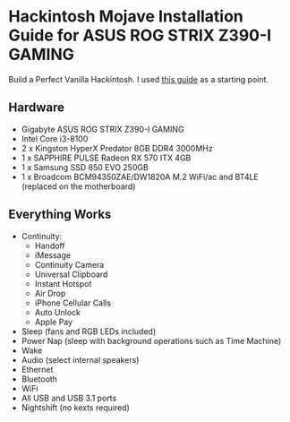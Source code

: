 # Hackintosh Mojave Installation Guide for ASUS ROG STRIX Z390-I GAMING
Build a Perfect Vanilla Hackintosh. I used [this guide](https://www.tonymacx86.com/threads/the-everything-works-asus-z390-i-gaming-i7-8700k-sapphire-rx580-pulse-build.272572/) as a starting point.

## Hardware

- Gigabyte ASUS ROG STRIX Z390-I GAMING
- Intel Core i3-8100
- 2 x Kingston HyperX Predator 8GB DDR4 3000MHz
- 1 x SAPPHIRE PULSE Radeon RX 570 ITX 4GB
- 1 x Samsung SSD 850 EVO 250GB
- 1 x Broadcom BCM94350ZAE/DW1820A M.2 WiFi/ac and BT4LE (replaced on the motherboard)

## Everything Works

- Continuity:
  - Handoff
  - iMessage
  - Continuity Camera
  - Universal Clipboard
  - Instant Hotspot
  - Air Drop
  - iPhone Cellular Calls
  - Auto Unlock
  - Apple Pay
- Sleep (fans and RGB LEDs included)
- Power Nap (sleep with background operations such as Time Machine)
- Wake
- Audio (select internal speakers)
- Ethernet
- Bluetooth
- WiFi
- All USB and USB 3.1 ports
- Nightshift (no kexts required)
